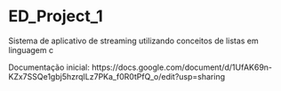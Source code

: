 # ED_Project_1

<p>Sistema de aplicativo de streaming utilizando conceitos de listas em linguagem c</p>
<p>Documentação inicial: https://docs.google.com/document/d/1UfAK69n-KZx7SSQe1gbj5hzrqILz7PKa_f0R0tPfQ_o/edit?usp=sharing</p>
